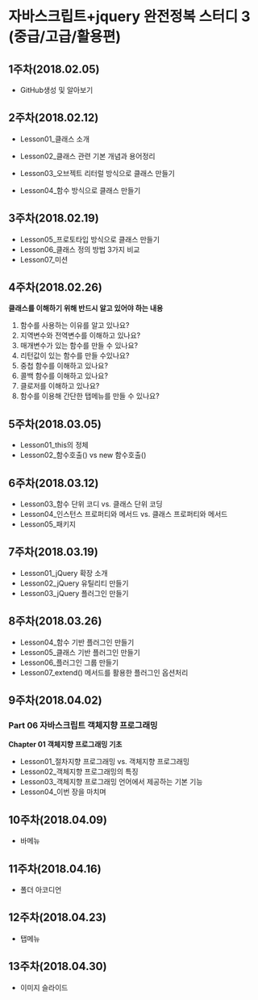 # 자바스크립트+jquery 완전정복 스터디 3 (중급/고급/활용편)

## 1주차(2018.02.05)

- GitHub생성 및 알아보기

## 2주차(2018.02.12)

- Lesson01_클래스 소개


- Lesson02_클래스 관련 기본 개념과 용어정리
- Lesson03_오브젝트 리터럴 방식으로 클래스 만들기
- Lesson04_함수 방식으로 클래스 만들기

## 3주차(2018.02.19)

- Lesson05_프로토타입 방식으로 클래스 만들기
- Lesson06_클래스 정의 방법 3가지 비교
- Lesson07_미션

## 4주차(2018.02.26)

**클래스를 이해하기 위해 반드시 알고 있어야 하는 내용**

1. 함수를 사용하는 이유를 알고 있나요?
2. 지역변수와 전역변수를 이해하고 있나요?
3. 매개변수가 있는 함수를 만들 수 있나요?
4. 리턴값이 있는 함수를 만들 수있나요?
5. 중첩 함수를 이해하고 있나요?
6. 콜백 함수를 이해하고 있나요?
7. 클로저를 이해하고 있나요?
8. 함수를 이용해 간단한 탭메뉴를 만들 수 있나요?

## 5주차(2018.03.05)

- Lesson01_this의 정체
- Lesson02_함수호출() vs new 함수호출()

## 6주차(2018.03.12)

- Lesson03_함수 단위 코디 vs. 클래스 단위 코딩
- Lesson04_인스턴스 프로퍼티와 메서드 vs. 클래스 프로퍼티와 메서드
- Lesson05_패키지

## 7주차(2018.03.19)

- Lesson01_jQuery 확장 소개
- Lesson02_jQuery 유틸리티 만들기
- Lesson03_jQuery 플러그인 만들기

## 8주차(2018.03.26)

- Lesson04_함수 기반 플러그인 만들기
- Lesson05_클래스 기반 플러그인 만들기
- Lesson06_플러그인 그룹 만들기
- Lesson07_extend() 메서드를 활용한 플러그인 옵션처리

## 9주차(2018.04.02)

### Part 06 자바스크립트 객체지향 프로그래밍

**Chapter 01 객체지향 프로그래밍 기초**

- Lesson01_절차지향 프로그래밍 vs. 객체지향 프로그래밍
- Lesson02_객체지향 프로그래밍의 특징
- Lesson03_객체지향 프로그래밍 언어에서 제공하는 기본 기능
- Lesson04_이번 장을 마치며

## 10주차(2018.04.09)

- 바메뉴

## 11주차(2018.04.16)

- 폴더 아코디언

## 12주차(2018.04.23)

- 탭메뉴

## 13주차(2018.04.30)

- 이미지 슬라이드
